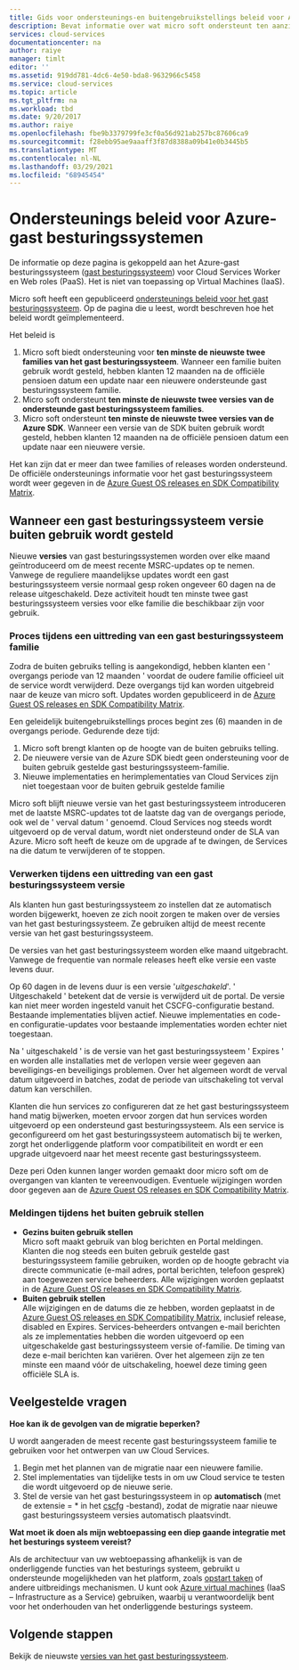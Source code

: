 ```yaml
---
title: Gids voor ondersteunings-en buitengebruikstellings beleid voor Azure-gast besturingssysteem | Microsoft Docs
description: Bevat informatie over wat micro soft ondersteunt ten aanzien van het Azure-gast besturingssysteem dat door Cloud Services wordt gebruikt.
services: cloud-services
documentationcenter: na
author: raiye
manager: timlt
editor: ''
ms.assetid: 919dd781-4dc6-4e50-bda8-9632966c5458
ms.service: cloud-services
ms.topic: article
ms.tgt_pltfrm: na
ms.workload: tbd
ms.date: 9/20/2017
ms.author: raiye
ms.openlocfilehash: fbe9b3379799fe3cf0a56d921ab257bc87606ca9
ms.sourcegitcommit: f28ebb95ae9aaaff3f87d8388a09b41e0b3445b5
ms.translationtype: MT
ms.contentlocale: nl-NL
ms.lasthandoff: 03/29/2021
ms.locfileid: "68945454"
---
```

# <a name="azure-guest-os-supportability-and-retirement-policy"></a>Ondersteunings beleid voor Azure-gast besturingssystemen
De informatie op deze pagina is gekoppeld aan het Azure-gast besturingssysteem ([gast besturingssysteem](cloud-services-guestos-update-matrix.md)) voor Cloud Services Worker en Web roles (PaaS). Het is niet van toepassing op Virtual Machines (IaaS).

Micro soft heeft een gepubliceerd [ondersteunings beleid voor het gast besturingssysteem](https://support.microsoft.com/gp/azure-cloud-lifecycle-faq). Op de pagina die u leest, wordt beschreven hoe het beleid wordt geïmplementeerd.

Het beleid is

1. Micro soft biedt ondersteuning voor **ten minste de nieuwste twee families van het gast besturingssysteem**. Wanneer een familie buiten gebruik wordt gesteld, hebben klanten 12 maanden na de officiële pensioen datum een update naar een nieuwere ondersteunde gast besturingssysteem familie.
2. Micro soft ondersteunt **ten minste de nieuwste twee versies van de ondersteunde gast besturingssysteem families**.
3. Micro soft ondersteunt **ten minste de nieuwste twee versies van de Azure SDK**. Wanneer een versie van de SDK buiten gebruik wordt gesteld, hebben klanten 12 maanden na de officiële pensioen datum een update naar een nieuwere versie.

Het kan zijn dat er meer dan twee families of releases worden ondersteund. De officiële ondersteunings informatie voor het gast besturingssysteem wordt weer gegeven in de [Azure Guest OS releases en SDK Compatibility Matrix](cloud-services-guestos-update-matrix.md).

## <a name="when-a-guest-os-version-is-retired"></a>Wanneer een gast besturingssysteem versie buiten gebruik wordt gesteld
Nieuwe **versies** van gast besturingssystemen worden over elke maand geïntroduceerd om de meest recente MSRC-updates op te nemen. Vanwege de reguliere maandelijkse updates wordt een gast besturingssysteem versie normaal gesp roken ongeveer 60 dagen na de release uitgeschakeld. Deze activiteit houdt ten minste twee gast besturingssysteem versies voor elke familie die beschikbaar zijn voor gebruik.

### <a name="process-during-a-guest-os-family-retirement"></a>Proces tijdens een uittreding van een gast besturingssysteem familie
Zodra de buiten gebruiks telling is aangekondigd, hebben klanten een ' overgangs periode van 12 maanden ' voordat de oudere familie officieel uit de service wordt verwijderd. Deze overgangs tijd kan worden uitgebreid naar de keuze van micro soft. Updates worden gepubliceerd in de [Azure Guest OS releases en SDK Compatibility Matrix](cloud-services-guestos-update-matrix.md).

Een geleidelijk buitengebruikstellings proces begint zes (6) maanden in de overgangs periode. Gedurende deze tijd:

1. Micro soft brengt klanten op de hoogte van de buiten gebruiks telling.
2. De nieuwere versie van de Azure SDK biedt geen ondersteuning voor de buiten gebruik gestelde gast besturingssysteem-familie.
3. Nieuwe implementaties en herimplementaties van Cloud Services zijn niet toegestaan voor de buiten gebruik gestelde familie

Micro soft blijft nieuwe versie van het gast besturingssysteem introduceren met de laatste MSRC-updates tot de laatste dag van de overgangs periode, ook wel de ' verval datum ' genoemd. Cloud Services nog steeds wordt uitgevoerd op de verval datum, wordt niet ondersteund onder de SLA van Azure. Micro soft heeft de keuze om de upgrade af te dwingen, de Services na die datum te verwijderen of te stoppen.

### <a name="process-during-a-guest-os-version-retirement"></a>Verwerken tijdens een uittreding van een gast besturingssysteem versie
Als klanten hun gast besturingssysteem zo instellen dat ze automatisch worden bijgewerkt, hoeven ze zich nooit zorgen te maken over de versies van het gast besturingssysteem. Ze gebruiken altijd de meest recente versie van het gast besturingssysteem.

De versies van het gast besturingssysteem worden elke maand uitgebracht. Vanwege de frequentie van normale releases heeft elke versie een vaste levens duur.

Op 60 dagen in de levens duur is een versie '*uitgeschakeld*'. ' Uitgeschakeld ' betekent dat de versie is verwijderd uit de portal. De versie kan niet meer worden ingesteld vanuit het CSCFG-configuratie bestand. Bestaande implementaties blijven actief. Nieuwe implementaties en code-en configuratie-updates voor bestaande implementaties worden echter niet toegestaan.

Na ' uitgeschakeld ' is de versie van het gast besturingssysteem ' Expires ' en worden alle installaties met de verlopen versie weer gegeven aan beveiligings-en beveiligings problemen. Over het algemeen wordt de verval datum uitgevoerd in batches, zodat de periode van uitschakeling tot verval datum kan verschillen.

Klanten die hun services zo configureren dat ze het gast besturingssysteem hand matig bijwerken, moeten ervoor zorgen dat hun services worden uitgevoerd op een ondersteund gast besturingssysteem. Als een service is geconfigureerd om het gast besturingssysteem automatisch bij te werken, zorgt het onderliggende platform voor compatibiliteit en wordt er een upgrade uitgevoerd naar het meest recente gast besturingssysteem.

Deze peri Oden kunnen langer worden gemaakt door micro soft om de overgangen van klanten te vereenvoudigen. Eventuele wijzigingen worden door gegeven aan de [Azure Guest OS releases en SDK Compatibility Matrix](cloud-services-guestos-update-matrix.md).

### <a name="notifications-during-retirement"></a>Meldingen tijdens het buiten gebruik stellen
* **Gezins buiten gebruik stellen** <br>Micro soft maakt gebruik van blog berichten en Portal meldingen. Klanten die nog steeds een buiten gebruik gestelde gast besturingssysteem familie gebruiken, worden op de hoogte gebracht via directe communicatie (e-mail adres, portal berichten, telefoon gesprek) aan toegewezen service beheerders. Alle wijzigingen worden geplaatst in de [Azure Guest OS releases en SDK Compatibility Matrix](cloud-services-guestos-update-matrix.md).
* **Buiten gebruik stellen** <br>Alle wijzigingen en de datums die ze hebben, worden geplaatst in de [Azure Guest OS releases en SDK Compatibility Matrix](cloud-services-guestos-update-matrix.md), inclusief release, disabled en Expires. Services-beheerders ontvangen e-mail berichten als ze implementaties hebben die worden uitgevoerd op een uitgeschakelde gast besturingssysteem versie of-familie. De timing van deze e-mail berichten kan variëren. Over het algemeen zijn ze ten minste een maand vóór de uitschakeling, hoewel deze timing geen officiële SLA is.

## <a name="frequently-asked-questions"></a>Veelgestelde vragen
**Hoe kan ik de gevolgen van de migratie beperken?**

U wordt aangeraden de meest recente gast besturingssysteem familie te gebruiken voor het ontwerpen van uw Cloud Services.

1. Begin met het plannen van de migratie naar een nieuwere familie.
2. Stel implementaties van tijdelijke tests in om uw Cloud service te testen die wordt uitgevoerd op de nieuwe serie.
3. Stel de versie van het gast besturingssysteem in op **automatisch** (met de extensie = * in het [cscfg](cloud-services-model-and-package.md#cscfg) -bestand), zodat de migratie naar nieuwe gast besturingssysteem versies automatisch plaatsvindt.

**Wat moet ik doen als mijn webtoepassing een diep gaande integratie met het besturings systeem vereist?**

Als de architectuur van uw webtoepassing afhankelijk is van de onderliggende functies van het besturings systeem, gebruikt u ondersteunde mogelijkheden van het platform, zoals [opstart taken](cloud-services-startup-tasks.md) of andere uitbreidings mechanismen. U kunt ook [Azure virtual machines](https://azure.microsoft.com/documentation/scenarios/virtual-machines/) (IaaS – Infrastructure as a Service) gebruiken, waarbij u verantwoordelijk bent voor het onderhouden van het onderliggende besturings systeem.

## <a name="next-steps"></a>Volgende stappen
Bekijk de nieuwste [versies van het gast besturingssysteem](cloud-services-guestos-update-matrix.md).
